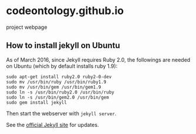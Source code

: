 # codeontology.github.io
project webpage


## How to install jekyll on Ubuntu
As of March 2016, since Jekyll requires Ruby 2.0, the followings are needed on Ubuntu (which by default installs ruby 1.9):
```
sudo apt-get install ruby2.0 ruby2-0-dev
sudo mv /usr/bin/ruby /usr/bin/ruby1.9
sudo mv /usr/bin/gem /usr/bin/gem1.9
sudo ln -s /usr/bin/ruby2.0 /usr/bin/ruby
sudo ln -s /usr/bin/gem2.0 /usr/bin/gem
sudo gem install jekyll
```
Then start the webserver with `jekyll server`.

See the [official Jekyll site](https://jekyllrb.com/docs/installation/) for updates.
